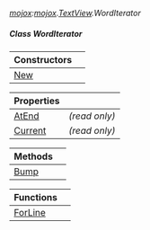 _[mojox](../../modules/mojox/mojox-module.md):[mojox](../../modules/mojox/mojox-module.md).[TextView](../../modules/mojox/mojox-textview.md).WordIterator_
##### Class WordIterator

| Constructors | |
|:---|:---|
| [New](mojox-textview-worditerator-new.md) |  |

| Properties | |
|:---|:---|
| [AtEnd](mojox-textview-worditerator-atend.md) |  _(read only)_ |
| [Current](mojox-textview-worditerator-current.md) |  _(read only)_ |

| Methods | |
|:---|:---|
| [Bump](mojox-textview-worditerator-bump.md) |  |

| Functions | |
|:---|:---|
| [ForLine](mojox-textview-worditerator-forline.md) |  |
